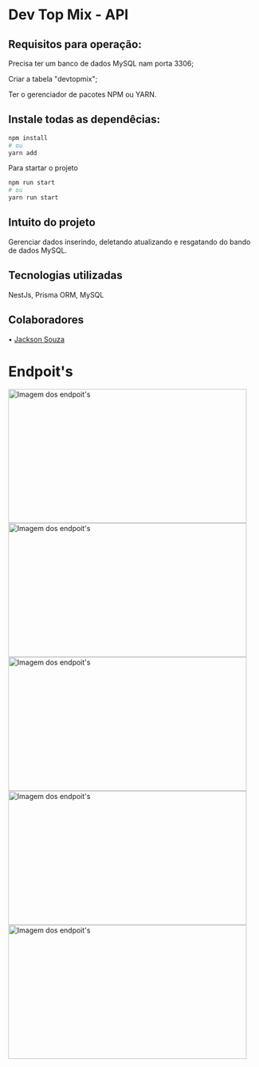 # Dev Top Mix - API
## Requisitos para operação:
<p>Precisa ter um banco de dados MySQL nam porta 3306;</p>
<p>Criar a tabela "devtopmix";</p>
<p>Ter o gerenciador de pacotes NPM ou YARN.</p>

## Instale todas as dependêcias:
```bash
npm install
# ou
yarn add
```

Para startar o projeto

```bash
npm run start
# ou
yarn run start
```
## Intuito do projeto
Gerenciar dados inserindo, deletando atualizando e resgatando do bando de dados MySQL.

## Tecnologias utilizadas
NestJs, Prisma ORM, MySQL

## Colaboradores
• <a href="https://github.com/JackSSads">Jackson Souza</a>

# Endpoit's
<img align="center" alt="Imagem dos endpoit's" height="268,8" width="478,1" src="">
<img align="center" alt="Imagem dos endpoit's" height="268,8" width="478,1" src="">
<img align="center" alt="Imagem dos endpoit's" height="268,8" width="478,1" src="">
<img align="center" alt="Imagem dos endpoit's" height="268,8" width="478,1" src="">
<img align="center" alt="Imagem dos endpoit's" height="268,8" width="478,1" src="">
